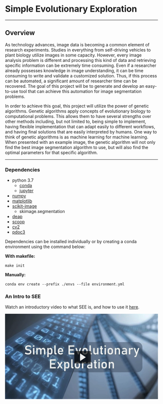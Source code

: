 # Simple Evolutionary Exploration
---
## Overview

As technology advances, image data is becoming a common element of research experiments. Studies in everything from self-driving vehicles to plant biology utilize images in some capacity. However, every image analysis problem is different and processing this kind of data and retrieving specific information can be extremely time consuming. Even if a researcher already possesses knowledge in image understanding, it can be time consuming to write and validate a customized solution. Thus, if this process can be automated, a significant amount of researcher time can be recovered. The goal of this project will be to generate and develop an easy-to-use tool that can achieve this automation for image segmentation problems.  

In order to achieve this goal, this project will utilize the power of genetic algorithms. Genetic algorithms apply concepts of evolutionary biology to computational problems. This allows them to have several strengths over other methods including, but not limited to, being simple to implement, having flexible implementation that can adapt easily to different workflows, and having final solutions that are easily interpreted by humans. One way to think of genetic algorithms is as machine learning for machine learning. When presented with an example image, the genetic algorithm will not only find the best image segmentation algorithm to use, but will also find the optimal parameters for that specific algorithm.  

---

### Dependencies
* python 3.7
  * [conda](https://docs.conda.io/projects/conda/en/latest/user-guide/install/index.html)
  * [jupyter](https://jupyter.readthedocs.io/en/latest/install.html)
* [numpy](https://anaconda.org/anaconda/numpy)
* [matplotlib](https://matplotlib.org/users/installing.html)
* [scikit-image](https://scikit-image.org/docs/dev/install.html)
  * skimage.segmentation
* [deap](https://anaconda.org/conda-forge/deap)
* [scoop](https://scoop.readthedocs.io/en/0.7/install.html)
* [cv2](https://docs.opencv.org/master/da/df6/tutorial_py_table_of_contents_setup.html)
* [pdoc3](https://pypi.org/project/pdoc3/)

Dependencies can be installed individually or by creating a conda environment using the command below:  

**With makefile:**  

	make init

**Manually:**  

	conda env create --prefix ./envs --file environment.yml

### An Intro to SEE  

Watch an introductory video to what SEE is, and how to use it [here](https://mediaspace.msu.edu/media/t/1_60yjrdjs).

[![Link to Video](./docs/images/Video_Screenshot.png)](https://mediaspace.msu.edu/media/t/1_60yjrdjs)